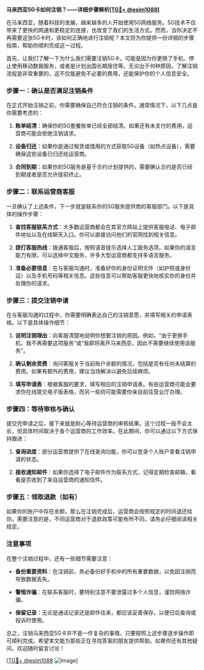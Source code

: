 **马来西亚5G卡如何注销？——详细步骤解析[[TG💪+ @esim1088](https://t.me/s/esim1088)]**

在马来西亚，随着科技的发展，越来越多的人开始使用5G网络服务。5G技术不仅带来了更快的网速和更稳定的连接，也改变了我们的生活方式。然而，当你决定不再需要这张5G卡时，该如何正确地进行注销呢？本文将为你提供一份详细的步骤指南，帮助你顺利完成这一过程。

首先，让我们了解一下为什么我们需要注销5G卡。可能是因为你更换了手机、停止使用移动数据服务，或者是计划出国长期居住等。无论出于何种原因，了解注销流程是非常重要的，这不仅能避免不必要的费用，还能保护你的个人信息安全。

### 步骤一：确认是否满足注销条件

在正式开始注销之前，你需要确保自己符合注销的条件。通常情况下，以下几点是你需要考虑的：

1. **账单结清**：确保你的5G套餐账单已经全部结清。如果还有未支付的费用，运营商可能会拒绝注销请求。
   
2. **设备归还**：如果你是通过租赁或借用的方式获取5G设备（如热点设备），需要确保这些设备已归还给运营商。
   
3. **合同到期**：如果你的5G服务是基于合约计划提供的，需要确认合约是否已经到期或者是否允许提前终止。

### 步骤二：联系运营商客服

一旦确认了上述条件，下一步就是联系你的5G服务提供商的客服部门。以下是具体的操作步骤：

1. **查找客服联系方式**：大多数运营商都会在其官方网站上提供客服电话、电子邮件地址以及在线聊天入口。你可以直接访问他们的官网找到相关信息。
   
2. **拨打客服热线**：拨通客服后，按照语音提示选择人工服务选项。如果你的语言能力有限，可以选择中文服务，许多大型运营商都支持多语言服务。

3. **准备必要信息**：在与客服沟通时，准备好你的身份证明文件（如护照或身份证）以及手机号码等相关信息。这些信息可以帮助客服更快地核实你的身份并处理你的请求。

### 步骤三：提交注销申请

在与客服沟通的过程中，你需要明确表达自己的注销意愿，并填写相关的申请表格。以下是具体操作细节：

1. **说明注销理由**：向客服清楚地说明你想要注销的原因。例如，“由于更换手机，我不再需要这项服务”或“我即将离开马来西亚，因此不需要继续使用该服务”。

2. **确认剩余资费**：询问客服关于当前账户余额的情况，包括是否有任何未结算的费用。如果有额外的费用，建议当场解决以避免后续麻烦。

3. **填写申请表**：根据客服的要求，填写相应的注销申请表。有些运营商可能会要求你在线提交电子版表格，而另一些则可能需要你亲自前往营业厅办理。

### 步骤四：等待审核与确认

提交完申请之后，接下来就是耐心等待运营商的审核结果。这个过程一般不会太长，但具体时间取决于各个运营商的工作效率。在此期间，你可以通过以下方式保持跟进：

1. **查询进度**：部分运营商提供了在线查询功能，你可以登录个人账户查看注销申请的状态。

2. **接收通知邮件**：如果你选择了电子邮件作为联系方式，记得定期检查邮箱，看看是否收到了来自运营商的通知信件。

### 步骤五：领取退款（如有）

如果你的账户中存在余额，那么在注销完成后，运营商会按照规定的时间退还给你。需要注意的是，不同运营商对于退款政策可能有所不同，请务必仔细阅读相关规定。

### 注意事项

在整个注销过程中，还有一些细节需要注意：

- **备份重要资料**：在注销前，务必备份好手机中的所有重要数据，以免因注销而导致数据丢失。
  
- **警惕诈骗**：在联系客服时，要特别注意不要泄露过多个人信息，谨防网络诈骗。

- **保留记录**：无论是通话记录还是邮件往来，都应该妥善保存，以便日后查询或投诉时使用。

总之，注销马来西亚5G卡并不是一件复杂的事情，只要按照上述步骤逐步操作即可顺利完成。希望本文能为那些正在寻找答案的朋友提供帮助。如果你还有其他疑问，欢迎随时留言讨论！

[[TG💪+ @esim1088](https://t.me/s/esim1088) ![Image](https://i.postimg.cc/4NQfJmqS/Snipaste-2025-05-13-00-14-12.png)]
